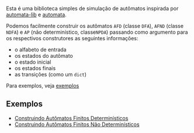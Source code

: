 Esta é uma biblioteca simples de simulação de autômatos inspirada por [automata-lib](https://github.com/caleb531/automata) e [automata](https://www.rubydoc.info/gems/automata).

Podemos facilmente construir os autômatos `AFD` (classe `DFA`), `AFND` (classe `NDFA`) e `AP` (não
determinístico, classe`NPDA`) passando como argumento para os respectivos construtores as seguintes
informações:
- o alfabeto de entrada
- os estados do autômato
- o estado inicial
- os estados finais
- as transições (como um `dict`)

Para exemplos, veja [exemplos](#Exemplos)
## Exemplos
- [Construindo Autômatos Finitos Determinísticos](langs/pt-br/examples/dfa.md)
- [Construindo Autômatos Finitos Não Determinísticos](langs/ptbr/examples/ndfa.md)
